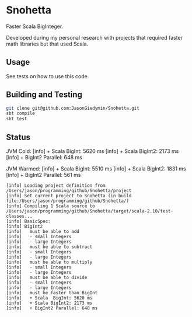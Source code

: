 # Snohetta

Faster Scala BigInteger.

Developed during my personal research with projects that required faster math libraries but that used Scala.

## Usage

See tests on how to use this code.

## Building and Testing

```bash
git clone git@github.com:JasonGiedymin/Snohetta.git
sbt compile
sbt test
```

## Status

JVM Cold:
    [info]   + Scala BigInt: 5620 ms
    [info]   + Scala BigInt2: 2173 ms
    [info]   + BigInt2 Parallel: 648 ms

JVM Warmed:
    [info]   + Scala BigInt: 5510 ms
    [info]   + Scala BigInt2: 1831 ms
    [info]   + BigInt2 Parallel: 561 ms

```text
[info] Loading project definition from /Users/jason/programming/github/Snohetta/project
[info] Set current project to Snohetta (in build file:/Users/jason/programming/github/Snohetta/)
[info] Compiling 1 Scala source to /Users/jason/programming/github/Snohetta/target/scala-2.10/test-classes...
[info] BasicSpec:
[info] BigInt2
[info]   must be able to add
[info]   - small Integers
[info]   - large Integers
[info]   must be able to subtract
[info]   - small Integers
[info]   - large Integers
[info]   must be able to multiply
[info]   - small Integers
[info]   - large Integers
[info]   must be able to divide
[info]   - small Integers
[info]   - large Integers
[info]   must be faster than BigInt
[info]   + Scala  BigInt: 5620 ms
[info]   + Scala BigInt2: 2173 ms
[info]   + BigInt2 Parallel: 648 ms
```
